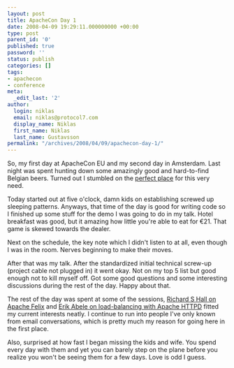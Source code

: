 ```yaml
---
layout: post
title: ApacheCon Day 1
date: 2008-04-09 19:29:11.000000000 +00:00
type: post
parent_id: '0'
published: true
password: ''
status: publish
categories: []
tags:
- apachecon
- conference
meta:
  _edit_last: '2'
author:
  login: niklas
  email: niklas@protocol7.com
  display_name: Niklas
  first_name: Niklas
  last_name: Gustavsson
permalink: "/archives/2008/04/09/apachecon-day-1/"
---
```

So, my first day at ApacheCon EU and my second day in Amsterdam. Last night was spent hunting down some amazingly good and hard-to-find Belgian beers. Turned out I stumbled on the [perfect place](http://www.crackedkettle.com) for this very need.

Today started out at five o'clock, damn kids on establishing screwed up sleeping patterns. Anyways, that time of the day is good for writing code so I finished up some stuff for the demo I was going to do in my talk. Hotel breakfast was good, but it amazing how little you're able to eat for €21. That game is skewed towards the dealer.

Next on the schedule, the key note which I didn't listen to at all, even though I was in the room. Nerves beginning to make their moves.

After that was my talk. After the standardized initial technical screw-up (project cable not plugged in) it went okay. Not on my top 5 list but good enough not to kill myself off. Got some good questions and some interesting discussions during the rest of the day. Happy about that.

The rest of the day was spent at some of the sessions, [Richard S Hall on Apache Felix](http://eu.apachecon.com/eu2008/program/talk/2365) and [Erik Abele on load-balancing with Apache HTTPD](http://eu.apachecon.com/eu2008/program/talk/2513) fitted my current interests neatly. I continue to run into people I've only known from email conversations, which is pretty much my reason for going here in the first place.

Also, surprised at how fast I began missing the kids and wife. You spend every day with them and yet you can barely step on the plane before you realize you won't be seeing them for a few days. Love is odd I guess.

